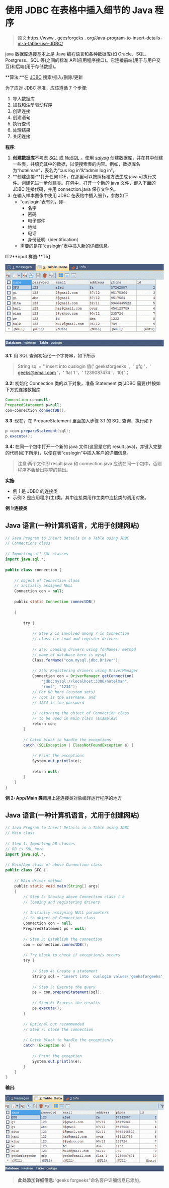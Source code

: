 # 使用 JDBC 在表格中插入细节的 Java 程序

> 原文:[https://www . geesforgeks . org/Java-program-to-insert-details-in-a-table-use-JDBC/](https://www.geeksforgeeks.org/java-program-to-insert-details-in-a-table-using-jdbc/)

java 数据库连接基本上是 Java 编程语言和各种数据库(如 Oracle、SQL、Postgress、SQL 等)之间的标准 API(应用程序接口)。它连接前端(用于与用户交互)和后端(用于存储数据)。

**算法:**在 [JDBC](https://www.geeksforgeeks.org/jdbc-drivers/) 搜索/插入/删除/更新

为了应对 JDBC 标准，应该遵循 7 个步骤:

1.  导入数据库
2.  加载和注册驱动程序
3.  创建连接
4.  创建语句
5.  执行查询
6.  处理结果
7.  关闭连接

**程序:**

1.  **创建数据库**不考虑 [*SQL*](https://www.geeksforgeeks.org/sql-tutorial/) 或 [*NoSQL*](https://www.geeksforgeeks.org/introduction-to-nosql/) 。使用 [*sqlyog*](https://www.geeksforgeeks.org/how-to-update-contents-of-a-table-using-jdbc-connection/amp/?ref=rp) 创建数据库，并在其中创建一些表，并填充其中的数据，以便搜索表的内容。例如，数据库名为“hotelman”，表名为“cus log in”&“admin log in”。
2.  **创建连接:**打开任何 IDE，在那里可以按照标准方法生成 java 可执行文件。创建包进一步创建类。在包中，打开一个新的 java 文件，键入下面的 JDBC 连接代码，并用 connection.java 保存文件名。
3.  在输入样本图像中使用 JDBC 在表格中插入细节，参数如下
    *   “cuslogin”表有列，即–
        *   名字
        *   密码
        *   电子邮件
        *   地址
        *   电话
        *   身份证明（identification）
    *   需要的是在“cuslogin”表中插入新的详细信息。

**I**T2**nput 样图:**T5】

![](img/f5b358e55955167540fc3106b314aa4d.png)

**3.1:** 用 SQL 查询初始化一个字符串，如下所示

> String sql = " insert into cuslogin 值(' geeksforgeeks '，' gfg '，' geeks@email.com '，' flat 1 '，' 1239087474 '，10)"；

**3.2:** 初始化 Connection 类的以下对象，准备 Statement 类(JDBC 需要)并按如下方式连接数据库

```java
Connection con=null;
PreparedStatement p=null;
con=connection.connectDB();
```

**3.3** :现在，在 PrepareStatement 里面加入步骤 3.1 的 SQL 查询，执行如下

```java
p =con.prepareStatement(sql);
p.execute();
```

**3.4:** 在同一个包中打开一个新的 java 文件(这里是它的 result.java)，并键入完整的代码(如下所示)，以便在表“cuslogin”中插入客户的详细信息。

> 注意:两个文件即 result.java 和 connection.java 应该在同一个包中，否则程序不会给出期望的输出。

**实施:**

*   例 1 是 JDBC 的连接类
*   示例 2 是应用程序(主)类，其中连接类用作主类中连接类的调用对象。

**例 1:连接类**

## Java 语言(一种计算机语言，尤用于创建网站)

```java
// Java Program to Insert Details in a Table using JDBC
// Connections class

// Importing all SQL classes
import java.sql.*;

public class connection {

    // object of Connection class
    // initially assigned NULL
    Connection con = null;

    public static Connection connectDB()

    {

        try {

            // Step 2 is involved among 7 in Connection
            // class i.e Load and register drivers

            // 2(a) Loading drivers using forName() method
            // name of database here is mysql
            Class.forName("com.mysql.jdbc.Driver");

            // 2(b) Registering drivers using DriverManager
            Connection con = DriverManager.getConnection(
                "jdbc:mysql://localhost:3306/hotelman",
                "root", "1234");
            // For DB here (custom sets)
            // root is the username, and
            // 1234 is the password

            // returning the object of Connection class
            // to be used in main class (Example2)
            return con;
        }

        // Catch block to handle the exceptions
        catch (SQLException | ClassNotFoundException e) {

            // Print the exceptions
            System.out.println(e);

            return null;
        }
    }
}
```

**例 2: App/Main 类**调用上述连接类对象编译运行程序的地方

## Java 语言(一种计算机语言，尤用于创建网站)

```java
// Java Program to Insert Details in a Table using JDBC
// Main class

// Step 1: Importing DB classes
// DB is SQL here
import java.sql.*;

// Main/App class of above Connection class
public class GFG {

    // MAin driver method
    public static void main(String[] args)
    {
        // Step 2: Showing above Connection class i.e
        // loading and registering drivers

        // Initially assigning NULL parameters
        // to object of Connection class
        Connection con = null;
        PreparedStatement ps = null;

        // Step 3: Establish the connection
        con = connection.connectDB();

        // Try block to check if exception/s occurs
        try {

            // Step 4: Create a statement
            String sql = "insert into  cuslogin values('geeksforgeeks','gfg','geeks@email.com','flat 1','1239087474',10)";

            // Step 5: Execute the query
            ps = con.prepareStatement(sql);

            // Step 6: Process the results
            ps.execute();
        }

        // Optional but recommended
        // Step 7: Close the connection

        // Catch block to handle the exception/s
        catch (Exception e) {

            // Print the exception
            System.out.println(e);
        }
    }
}
```

**输出:**

![](img/b1c0182b540f5260584be1909fe781b9.png)

> **此处添加详细信息:**“geeks forgeeks”命名客户详细信息已添加。